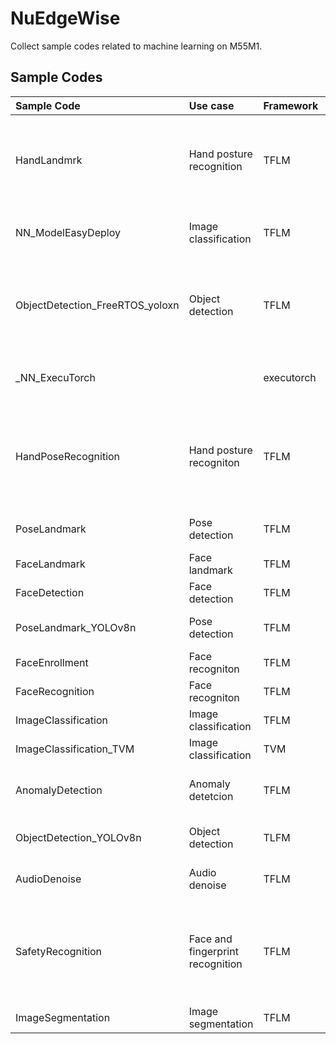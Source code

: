 # NuEdgeWise
Collect sample codes related to machine learning on M55M1.
## Sample Codes
|Sample Code|Use case|Framework|Model|Description|Note|
|:------------|:-------- |:----------|:------|:------------| :------------|
|HandLandmrk|Hand posture recognition | TFLM | HandLandmark |Example of hand landmark. Reference source comes from MediaPipe||
|NN_ModelEasyDeploy|Image classification |TFLM|MobileNetV2|Demo easily deploy new model and label to target||
|ObjectDetection_FreeRTOS_yoloxn|Object detection |TFLM|yolox-nano-ti-nu|Example of yolox-nano inference, including coco80, medicine, and hand gesture|320X320 model only need SRAM&FLASH|
|_NN_ExecuTorch||executorch|| Template sample for executorch Arm backend |Experimental|
|HandPoseRecognition|Hand posture recogniton|TFLM|HandLandmark and PointHistoryClassifier|Classify the current hand posture is stopped, moving, clockwise or counter clockwise||
|PoseLandmark|Pose detection|TFLM|PoseLandmark|Detect landmarks of human body||
|FaceLandmark|Face landmark|TFLM|Yolo fastest and FaceLandmark|Detect face landmarks||
|FaceDetection|Face detection|TFLM|Yolo fastest|Detect face region||
|PoseLandmark_YOLOv8n|Pose detection|TFLM|YOLOv8n-pose|Detect landmarks of human body||
|FaceEnrollment|Face recogniton|TFLM|Yolo fastest and mobilefacenet|Enrollment face features||
|FaceRecognition|Face recogniton|TFLM|Yolo fastest and mobilefacenet|Face recognition||
|ImageClassification|Image classification|TFLM|MobileNetV2|Image object classification||
|ImageClassification_TVM|Image classification|TVM|MobileNetV2|Image object classification||
|AnomalyDetection|Anomaly detetcion|TFLM|AutoEncoder|Anomaly detection using IMU sensor||
|ObjectDetection_YOLOv8n|Object detection| TLFM|YOLOv8n|Example of YOLOv8n inference||
|AudioDenoise|Audio denoise|TFLM|RNNoise|Audio RNN denoise sample||
|SafetyRecognition|Face and fingerprint recognition|TFLM|Yolo fastest, mobilefacenet and anti-spoof|Demonstrate MobileFaceNet recognition with antiSpoofing and fingerprint module together||
|ImageSegmentation|Image segmentation|TFLM|Deeplab_v3|Image object segmentation||